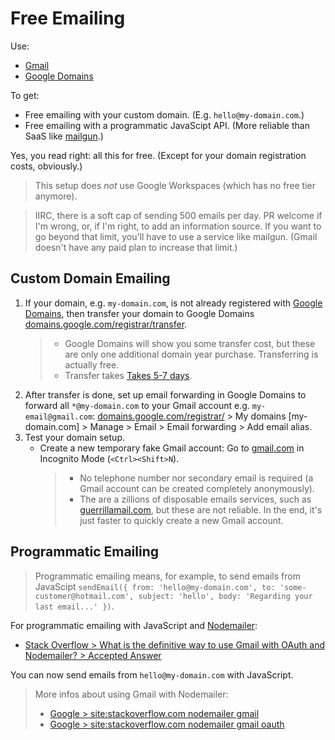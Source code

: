 # Free Emailing

Use:
 - [Gmail](https://gmail.com/)
 - [Google Domains](https://domains.google.com/)

To get:
 - Free emailing with your custom domain. (E.g. `hello@my-domain.com`.)
 - Free emailing with a programmatic JavaScipt API. (More reliable than SaaS like [mailgun](https://www.mailgun.com/).)

Yes, you read right: all this for free. (Except for your domain registration costs, obviously.)

> This setup does *not* use Google Workspaces (which has no free tier anymore).

> IIRC, there is a soft cap of sending 500 emails per day. PR welcome if I'm wrong, or, if I'm right, to add an information source.
> If you want to go beyond that limit, you'll have to use a service like mailgun. (Gmail doesn't have any paid plan to increase that limit.)

## Custom Domain Emailing

1. If your domain, e.g. `my-domain.com`, is not already registered with [Google Domains](https://domains.google.com/), then transfer your domain to Google Domains [domains.google.com/registrar/transfer](https://domains.google.com/registrar/transfer).
   >  - Google Domains will show you some transfer cost, but these are only one additional domain year purchase. Transferring is actually free.
   >  - Transfer takes [Takes 5-7 days](https://support.google.com/domains/answer/9003220?hl=en&ref_topic=9003137).
1. After transfer is done, set up email forwarding in Google Domains to forward all `*@my-domain.com` to your Gmail account e.g. `my-email@gmail.com`: [domains.google.com/registrar/](https://domains.google.com/registrar/) > My domains [my-domain.com] > Manage > Email > Email forwarding > Add email alias.
1. Test your domain setup.
   - Create a new temporary fake Gmail account: Go to [gmail.com](https://gmail.com) in Incognito Mode (`<Ctrl><Shift>N`).
     > - No telephone number nor secondary email is required (a Gmail account can be created completely anonymously).
     > - The are a zillions of disposable emails services, such as [guerrillamail.com](https://www.guerrillamail.com), but these are not reliable. In the end, it's just faster to quickly create a new Gmail account.


## Programmatic Emailing

> Programmatic emailing means, for example, to send emails from JavaScipt `sendEmail({ from: 'hello@my-domain.com', to: 'some-customer@hotmail.com', subject: 'hello', body: 'Regarding your last email...' })`.

For programmatic emailing with JavaScript and [Nodemailer](https://github.com/nodemailer/nodemailer):
 - [Stack Overflow > What is the definitive way to use Gmail with OAuth and Nodemailer? > Accepted Answer](https://stackoverflow.com/questions/51933601/what-is-the-definitive-way-to-use-gmail-with-oauth-and-nodemailer/51933602#51933602)

You can now send emails from `hello@my-domain.com` with JavaScript.

> More infos about using Gmail with Nodemailer:
> - [Google > site:stackoverflow.com nodemailer gmail](https://www.google.com/search?q=site%3Astackoverflow.com+nodemailer+gmail)
> - [Google > site:stackoverflow.com nodemailer gmail oauth](https://www.google.com/search?q=site%3Astackoverflow.com+nodemailer+gmail+oauth)
